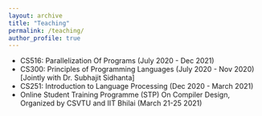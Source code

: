 ```yaml
---
layout: archive
title: "Teaching"
permalink: /teaching/
author_profile: true
---
```


* CS516: Parallelization Of Programs (July 2020 - Dec 2021)
* CS300: Principles of Programming Languages (July 2020 - Nov 2020) [Jointly with Dr. Subhajit Sidhanta]
* CS251: Introduction to Language Processing (Dec 2020 - March 2021) 
* Online Student Training Programme (STP) On Compiler Design, Organized by CSVTU and IIT Bhilai (March 21-25 2021)      


